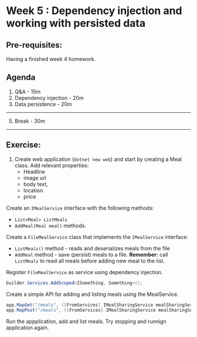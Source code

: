 # Week 5 : Dependency injection and working with persisted data

## Pre-requisites:

Having a finished week 4 homework.

## Agenda

1. Q&A - 15m
2. Dependency injection - 20m
3. Data persistence - 20m

---

5. Break - 30m

---

## Exercise:

1. Create web application (`dotnet new web`) and start by creating a Meal class. Add relevant properties:
   - Headline
   - image url
   - body text,
   - location
   - price

Create an `IMealService` interface with the following methods:

- `List<Meal> ListMeals`
- `AddMeal(Meal meal)` methods.

Create a `FileMealService` class that implements the `IMealService` interface:

- `ListMeals()` method - reads and deserializes meals from the file
- `AddMeal` method - save (persist) meals to a file. **Remember:** call `ListMeals` to read all meals before adding new meal to the list.

Register `FileMealService` as service using dependency injection.

```csharp
builder.Services.AddScoped<ISomething, Something>();
```

Create a simple API for adding and listing meals using the MealService.

```csharp
app.MapGet("/meals", ([FromServices] IMealSharingService mealSharingService) => { ... });
app.MapPost("/meals", ([FromServices] IMealSharingService mealSharingService) => { ... });
```

Run the appplication, add and list meals. Try stopping and runnign application again.
